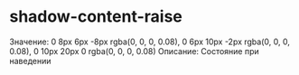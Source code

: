 # shadow-content-raise

Значение: 0 8px 6px -8px rgba(0, 0, 0, 0.08), 0 6px 10px -2px rgba(0, 0, 0, 0.08), 0 10px 20px 0 rgba(0, 0, 0, 0.08)
Описание: Состояние при наведении